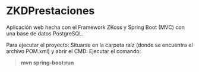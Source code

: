 # ZKDPrestaciones
Aplicación web hecha con el Framework ZKoss y Spring Boot (MVC) con una base de datos PostgreSQL.

Para ejecutar el proyecto: Situarse en la carpeta raíz (donde se encuentra el archivo POM.xml) y abrir el CMD. Ejecutar el comando: 
> **mvn spring-boot:run**
